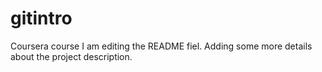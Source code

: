 # gitintro
Coursera course
I am editing the README fiel. Adding some more details about the project
 description.
